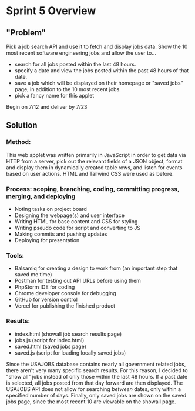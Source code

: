 # Sprint 5 Overview

## "Problem"
Pick a job search API and use it to fetch and display jobs data. Show the 10 most recent 
software engineering jobs and allow the user to... 
- search for all jobs posted within the last 48 hours.
- specify a date and view the jobs posted within the past 48 hours of that date. 
- save a job which will be displayed on their homepage or "saved jobs" page, in addition
to the 10 most recent jobs.
- pick a fancy name for this applet
  
Begin on 7/12 and deliver by 7/23

## Solution
### Method:
This web applet was written primarily in JavaScript in order to get data via HTTP
from a server, pick out the relevant fields of a JSON object, format and display them in
dynamically created table rows, and listen for events based on user actions.
HTML and Tailwind CSS were used as before.  

### Process: ~~scoping~~, ~~branching~~, coding, committing progress, merging, and deploying

- Noting tasks on project board
- Designing the webpage(s) and user interface
- Writing HTML for base content and CSS for styling
- Writing pseudo code for script and converting to JS
- Making commits and pushing updates
- Deploying for presentation

### Tools:
- Balsamiq for creating a design to work from (an important step that saved me time)
- Postman for testing out API URLs before using them
- PhpStorm IDE for coding
- Chrome developer console for debugging
- GitHub for version control
- Vercel for publishing the finished product

### Results:

- index.html (showall job search results page)
- jobs.js (script for index.html)
- saved.html (saved jobs page)
- saved.js (script for loading locally saved jobs)

Since the USAJOBS database contains nearly all government related jobs, there aren't very 
many specific search results.  For this reason, I decided to "show all" jobs instead of only those 
within the last 48 hours.  If a past date is selected, all jobs posted from that
day forward are then displayed. The USAJOBS API does not allow for searching *between*
dates, only within a specified number of days.  Finally, only saved jobs are shown on the saved jobs
page, since the most recent 10 are viewable on the showall page.
